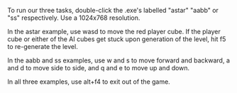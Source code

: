 To run our three tasks, double-click the .exe's labelled "astar" "aabb" or "ss" respectively. Use a 1024x768 resolution.

In the astar example, use wasd to move the red player cube. If the player cube or either of the AI cubes get stuck upon generation of the level, hit f5 to re-generate the level.

In the aabb and ss examples, use w and s to move forward and backward, a and d to move side to side, and q and e to move up and down.

In all three examples, use alt+f4 to exit out of the game.